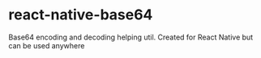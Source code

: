 # react-native-base64
Base64 encoding and decoding helping util. Created for React Native but can be used anywhere
